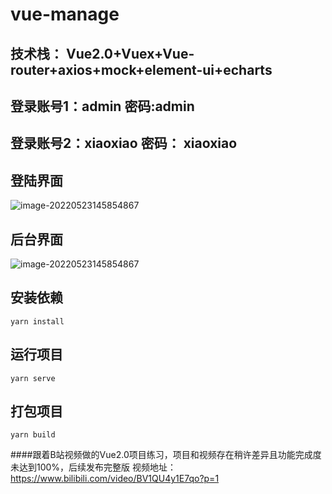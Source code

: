 # vue-manage

## 技术栈： Vue2.0+Vuex+Vue-router+axios+mock+element-ui+echarts

## 登录账号1：admin 密码:admin

## 登录账号2：xiaoxiao 密码： xiaoxiao

## 登陆界面

![image-20220523145854867](https://www.closedroom.cn/wp-content/uploads/2022/05/image-20220523145854867.png)

## 后台界面

![image-20220523145854867](https://www.closedroom.cn/wp-content/uploads/2022/05/image-20220523145525615.png)

## 安装依赖
```
yarn install
```

## 运行项目
```
yarn serve
```

## 打包项目
```
yarn build
```

####跟着B站视频做的Vue2.0项目练习，项目和视频存在稍许差异且功能完成度未达到100%，后续发布完整版
视频地址：https://www.bilibili.com/video/BV1QU4y1E7qo?p=1
